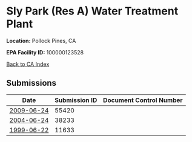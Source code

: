 # Sly Park (Res A)  Water Treatment Plant

**Location:** Pollock Pines, CA

**EPA Facility ID:** 100000123528

[Back to CA Index](../../index.md)

## Submissions

| Date | Submission ID | Document Control Number |
|------|--------------|-------------------------|
| [2009-06-24](submissions/55420.md) | 55420 |  |
| [2004-06-24](submissions/38233.md) | 38233 |  |
| [1999-06-22](submissions/11633.md) | 11633 |  |
